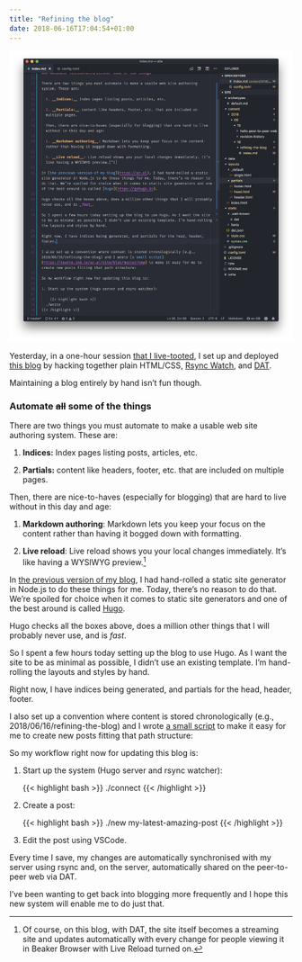 ```yaml
---
title: "Refining the blog"
date: 2018-06-16T17:04:54+01:00
---
```


![The Markdown text for this blog post shown in my VSCode window](2018-06-16-20-23-44.png)

Yesterday, in a one-hour session [that I live-tooted](https://mastodon.ar.al/@aral/100207852262520843), I set up and deployed [this blog](https://source.ind.ie/ar.al/site) by hacking together plain HTML/CSS, [Rsync Watch](https://github.com/Splurov/rsync-watch), and [DAT](https://datproject.org).

Maintaining a blog entirely by hand isn’t fun though.

### Automate <strike>all</strike> some of the things

There are two things you must automate to make a usable web site authoring system. These are:

  1. __Indices:__ Index pages listing posts, articles, etc.

  2. __Partials:__ content like headers, footer, etc. that are included on multiple pages.

  Then, there are nice-to-haves (especially for blogging) that are hard to live without in this day and age:

  1. __Markdown authoring__: Markdown lets you keep your focus on the content rather than having it bogged down with formatting.

  2. __Live reload__: Live reload shows you your local changes immediately. It’s like having a WYSIWYG preview.[^1] 
  
In [the previous version of my blog](https://ar.al), I had hand-rolled a static site generator in Node.js to do these things for me. Today, there’s no reason to do that. We’re spoiled for choice when it comes to static site generators and one of the best around is called [Hugo](https://gohugo.io).

Hugo checks all the boxes above, does a million other things that I will probably never use, and is _fast_.

So I spent a few hours today setting up the blog to use Hugo. As I want the site to be as minimal as possible, I didn’t use an existing template. I’m hand-rolling the layouts and styles by hand.

Right now, I have indices being generated, and partials for the head, header, footer.

I also set up a convention where content is stored chronologically (e.g., 2018/06/16/refining-the-blog) and I wrote [a small script](https://source.ind.ie/ar.al/site/blob/master/new) to make it easy for me to create new posts fitting that path structure:

So my workflow right now for updating this blog is:

1. Start up the system (Hugo server and rsync watcher):

    {{< highlight bash >}}
  ./connect
{{< /highlight >}}

2. Create a post:

    {{< highlight bash >}}
  ./new my-latest-amazing-post
{{< /highlight >}}

3. Edit the post using VSCode.

Every time I save, my changes are automatically synchronised with my server using rsync and, on the server, automatically shared on the peer-to-peer web via DAT.

I’ve been wanting to get back into blogging more frequently and I hope this new system will enable me to do just that.

[^1]: Of course, on this blog, with DAT, the site itself becomes a streaming site and updates automatically with every change for people viewing it in Beaker Browser with Live Reload turned on.
